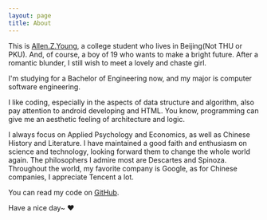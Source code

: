 ```yaml
---
layout: page
title: About
---
```


This is [Allen.Z.Young](http://facebook.com/allzyoung), a college student who lives in Beijing(Not THU or PKU). And, of course, a boy of 19 who wants to make a bright future. After a romantic blunder, I still wish to meet a lovely and chaste girl.

I'm studying for a Bachelor of Engineering now, and my major is computer software engineering.

I like coding, especially in the aspects of data structure and algorithm, also pay attention to android developing and HTML. You know, programming can give me an aesthetic feeling of architecture and logic.

I always focus on Applied Psychology and Economics, as well as Chinese History and Literature. I have maintained a good faith and enthusiasm on science and technology, looking forward them to change the whole world again. The philosophers I admire most are Descartes and Spinoza. Throughout the world, my favorite company is Google, as for Chinese companies, I appreciate Tencent a lot.

You can read my code on [GitHub](http://github.com/allenzyoung).

Have a nice day~ ♥